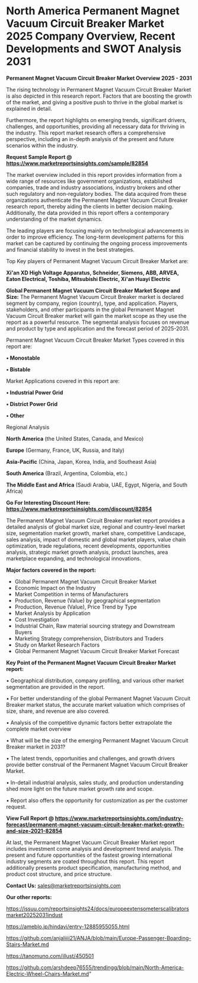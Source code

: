 # North America Permanent Magnet Vacuum Circuit Breaker Market 2025 Company Overview, Recent Developments and SWOT Analysis 2031

<Strong> Permanent Magnet Vacuum Circuit Breaker Market Overview 2025 - 2031</strong>

The rising technology in Permanent Magnet Vacuum Circuit Breaker Market is also depicted in this research report. Factors that are boosting the growth of the market, and giving a positive push to thrive in the global market is explained in detail.

Furthermore, the report highlights on emerging trends, significant drivers, challenges, and opportunities, providing all necessary data for thriving in the industry. This report market research offers a comprehensive perspective, including an in-depth analysis of the present and future scenarios within the industry.

<strong>Request Sample Report @ <a href=https://www.marketreportsinsights.com/sample/82854>https://www.marketreportsinsights.com/sample/82854</a></strong>

The market overview included in this report provides information from a wide range of resources like government organizations, established companies, trade and industry associations, industry brokers and other such regulatory and non-regulatory bodies. The data acquired from these organizations authenticate the Permanent Magnet Vacuum Circuit Breaker research report, thereby aiding the clients in better decision making. Additionally, the data provided in this report offers a contemporary understanding of the market dynamics.

The leading players are focusing mainly on technological advancements in order to improve efficiency. The long-term development patterns for this market can be captured by continuing the ongoing process improvements and financial stability to invest in the best strategies.

Top Key players of Permanent Magnet Vacuum Circuit Breaker Market are:

<strong>Xi&#39;an XD High Voltage Apparatus, Schneider, Siemens, ABB, ARVEA, Eaton Electrical, Toshiba, Mitsubishi Electric, Xi&#39;an Huayi Electric</strong>

<strong><b>Global Permanent Magnet Vacuum Circuit Breaker Market Scope and Size:</b></strong>
The Permanent Magnet Vacuum Circuit Breaker market is declared segment by company, region (country), type, and application. Players, stakeholders, and other participants in the global Permanent Magnet Vacuum Circuit Breaker market will gain the market scope as they use the report as a powerful resource. The segmental analysis focuses on revenue and product by type and application and the forecast period of 2025-2031.

Permanent Magnet Vacuum Circuit Breaker Market Types covered in this report are:

<strong>• Monostable

• Bistable</strong>

Market Applications covered in this report are:

<strong>• Industrial Power Grid

• District Power Grid

• Other</strong> 

Regional Analysis

<strong>North America</strong> (the United States, Canada, and Mexico)

<strong>Europe</strong> (Germany, France, UK, Russia, and Italy)

<strong>Asia-Pacific</strong> (China, Japan, Korea, India, and Southeast Asia)

<strong>South America</strong> (Brazil, Argentina, Colombia, etc.)

<strong>The Middle East and Africa</strong> (Saudi Arabia, UAE, Egypt, Nigeria, and South Africa)

<strong>Go For Interesting Discount Here: <a href=https://www.marketreportsinsights.com/discount/82854>https://www.marketreportsinsights.com/discount/82854</a></strong>

The Permanent Magnet Vacuum Circuit Breaker market report provides a detailed analysis of global market size, regional and country-level market size, segmentation market growth, market share, competitive Landscape, sales analysis, impact of domestic and global market players, value chain optimization, trade regulations, recent developments, opportunities analysis, strategic market growth analysis, product launches, area marketplace expanding, and technological innovations.

<strong><b>Major factors covered in the report:</b></strong>
<ul>
  <li>Global Permanent Magnet Vacuum Circuit Breaker Market </li>
  <li>Economic Impact on the Industry</li>
  <li>Market Competition in terms of Manufacturers</li>
  <li>Production, Revenue (Value) by geographical segmentation</li>
  <li>Production, Revenue (Value), Price Trend by Type</li>
  <li>Market Analysis by Application</li>
  <li>Cost Investigation</li>
  <li>Industrial Chain, Raw material sourcing strategy and Downstream Buyers</li>
  <li>Marketing Strategy comprehension, Distributors and Traders</li>
  <li>Study on Market Research Factors</li>
  <li>Global Permanent Magnet Vacuum Circuit Breaker Market Forecast</li>
</ul>

<strong><b>Key Point of the Permanent Magnet Vacuum Circuit Breaker Market report:</b></strong>

• Geographical distribution, company profiling, and various other market segmentation are provided in the report.

• For better understanding of the global Permanent Magnet Vacuum Circuit Breaker market status, the accurate market valuation which comprises of size, share, and revenue are also covered.

• Analysis of the competitive dynamic factors better extrapolate the complete market overview

• What will be the size of the emerging Permanent Magnet Vacuum Circuit Breaker market in 2031?

• The latest trends, opportunities and challenges, and growth drivers provide better construal of the Permanent Magnet Vacuum Circuit Breaker Market.

• In-detail industrial analysis, sales study, and production understanding shed more light on the future market growth rate and scope.

• Report also offers the opportunity for customization as per the customer request.

<strong><b>View Full Report @ <a href=https://www.marketreportsinsights.com/industry-forecast/permanent-magnet-vacuum-circuit-breaker-market-growth-and-size-2021-82854>https://www.marketreportsinsights.com/industry-forecast/permanent-magnet-vacuum-circuit-breaker-market-growth-and-size-2021-82854</a></b></strong>


At last, the Permanent Magnet Vacuum Circuit Breaker Market report includes investment come analysis and development trend analysis. The present and future opportunities of the fastest growing international industry segments are coated throughout this report. This report additionally presents product specification, manufacturing method, and product cost structure, and price structure.

<strong>Contact Us:</strong>
sales@marketreportsinsights.com

<strong>Our other reports:</strong>

<a href=https://issuu.com/reportsinsights24/docs/europeextensometerscalibratorsmarket20252031indust>https://issuu.com/reportsinsights24/docs/europeextensometerscalibratorsmarket20252031indust</a>

<a href=https://ameblo.jp/hindavi/entry-12885955055.html>https://ameblo.jp/hindavi/entry-12885955055.html</a>

<a href=https://github.com/anjaliiii21/ANJA/blob/main/Europe-Passenger-Boarding-Stairs-Market.md>https://github.com/anjaliiii21/ANJA/blob/main/Europe-Passenger-Boarding-Stairs-Market.md</a>

<a href=https://tanomuno.com/illust/450501>https://tanomuno.com/illust/450501</a>

<a href=https://github.com/arshdeep76555/trendingg/blob/main/North-America-Electric-Wheel-Chairs-Market.md>https://github.com/arshdeep76555/trendingg/blob/main/North-America-Electric-Wheel-Chairs-Market.md</a>"

